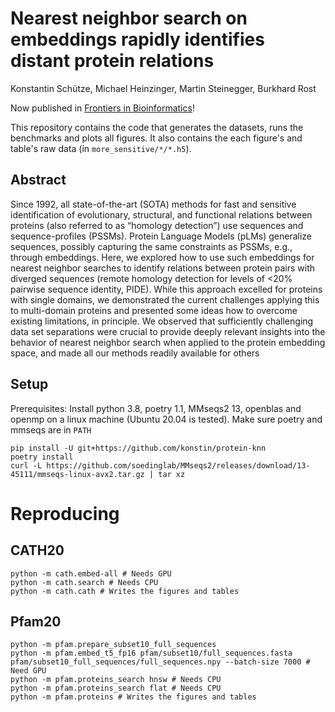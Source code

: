 # Nearest neighbor search on embeddings rapidly identifies distant protein relations

Konstantin Schütze, Michael Heinzinger, Martin Steinegger, Burkhard Rost

Now published in [Frontiers in Bioinformatics](https://www.frontiersin.org/articles/10.3389/fbinf.2022.1033775/full)!

This repository contains the code that generates the datasets, runs the benchmarks and plots all figures. It also contains the each figure's and table's raw data (in `more_sensitive/*/*.h5`).

## Abstract

Since 1992, all state-of-the-art (SOTA) methods for fast and sensitive identification of evolutionary, structural, and functional relations between proteins (also referred to as “homology detection”) use sequences and sequence-profiles (PSSMs). Protein Language Models (pLMs) generalize sequences, possibly capturing the same constraints as PSSMs, e.g., through embeddings. Here, we explored how to use such embeddings for nearest neighbor searches to identify relations between protein pairs with diverged sequences (remote homology detection for levels of <20% pairwise sequence identity, PIDE). While this approach excelled for proteins with single domains, we demonstrated the current challenges applying this to multi-domain proteins and presented some ideas how to overcome existing limitations, in principle. We observed that sufficiently challenging data set separations were crucial to provide deeply relevant insights into the behavior of nearest neighbor search when applied to the protein embedding space, and made all our methods readily available for others

## Setup

Prerequisites: Install python 3.8, poetry 1.1, MMseqs2 13, openblas and openmp on a linux machine (Ubuntu 20.04 is tested). Make sure poetry and mmseqs are in `PATH`

```shell
pip install -U git+https://github.com/konstin/protein-knn
poetry install
curl -L https://github.com/soedinglab/MMseqs2/releases/download/13-45111/mmseqs-linux-avx2.tar.gz | tar xz
```

# Reproducing

## CATH20

```shell
python -m cath.embed-all # Needs GPU
python -m cath.search # Needs CPU
python -m cath.cath # Writes the figures and tables
```

## Pfam20

```shell
python -m pfam.prepare_subset10_full_sequences
python -m pfam.embed_t5_fp16 pfam/subset10/full_sequences.fasta pfam/subset10_full_sequences/full_sequences.npy --batch-size 7000 # Need GPU
python -m pfam.proteins_search hnsw # Needs CPU
python -m pfam.proteins_search flat # Needs CPU
python -m pfam.proteins # Writes the figures and tables
```
